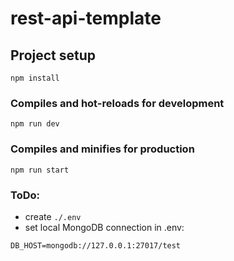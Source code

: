 # rest-api-template

## Project setup
```
npm install
```

### Compiles and hot-reloads for development
```
npm run dev
```

### Compiles and minifies for production
```
npm run start
```

### ToDo:
- create ```./.env```
- set local MongoDB connection in .env:
```
DB_HOST=mongodb://127.0.0.1:27017/test
```

